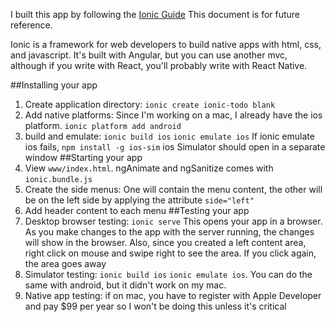 I built this app by following the [Ionic Guide](ionicframework.com/docs/guide) This document is for future reference.

Ionic is a framework for web developers to build native apps with html, css, and javascript.  It's built with Angular, but you can use another mvc, although if you write with React, you'll probably write with React Native.

##Installing your app
1. Create application directory: `ionic create ionic-todo blank`
2. Add native platforms: Since I'm working on a mac, I already have the ios platform.
 `ionic platform add android`
3. build and emulate: `ionic build ios` `ionic emulate ios`
	If ionic emulate ios fails, `npm install -g ios-sim`
	ios Simulator should open in a separate window
##Starting your app
4. View `www/index.html`. ngAnimate and ngSanitize comes with `ionic.bundle.js`
5. Create the side menus: One will contain the menu content, the other will be on the left side by applying the attribute `side="left"`
6. Add header content to each menu
##Testing your app
7. Desktop browser testing: `ionic serve`
This opens your app in a browser.  As you make changes to the app with the server running, the changes will show in the browser.  Also, since you created a left content area, right click on mouse and swipe right to see the area.  If you click again, the area goes away
8. Simulator testing: `ionic build ios` `ionic emulate ios`.  You can do the same with android, but it didn't work on my mac.
9. Native app testing: if on mac, you have to register with Apple Developer and pay $99 per year so I won't be doing this unless it's critical
